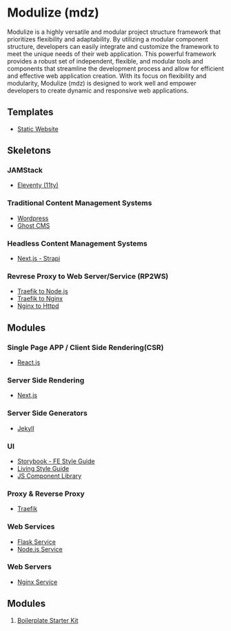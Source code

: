 # Modulize (mdz)

Modulize is a highly versatile and modular project structure framework that prioritizes flexibility and adaptability. By utilizing a modular component structure, developers can easily integrate and customize the framework to meet the unique needs of their web application. This powerful framework provides a robust set of independent, flexible, and modular tools and components that streamline the development process and allow for efficient and effective web application creation. With its focus on flexibility and modularity, Modulize (mdz) is designed to work well and empower developers to create dynamic and responsive web applications.

## Templates
- [Static Website](https://github.com/paulAlexSerban/tpl--static-website)

## Skeletons
### JAMStack
- [Eleventy (11ty)](https://github.com/paulAlexSerban/mod--11ty)

### Traditional Content Management Systems
- [Wordpress]()
- [Ghost CMS](https://github.com/paulAlexSerban/tpl--ghost-cms)

### Headless Content Management Systems
- [Next.js - Strapi](https://github.com/paulAlexSerban/tpl--nextjs-strapi-ssr)

### Revrese Proxy to Web Server/Service (RP2WS)
- [Traefik to Node.js](https://github.com/paulAlexSerban/tpl--traefik-nodejs)
- [Traefik to Nginx](https://github.com/paulAlexSerban/tpl--traefik-proxy--nginx-server)
- [Nginx to Httpd](https://github.com/paulAlexSerban/tpl--nginx-proxy--httpd-server)

## Modules
### Single Page APP / Client Side Rendering(CSR)
- [React.js](https://github.com/paulAlexSerban/tpl--reactjs)

### Server Side Rendering
- [Next.js](https://github.com/paulAlexSerban/mod--nextjs)

### Server Side Generators
- [Jekyll](https://github.com/paulAlexSerban/tpl--jamstack-jekyll)

### UI
- [Storybook - FE Style Guide](https://github.com/paulAlexSerban/tpl--fe-style-guide-storybook)
- [Living Style Guide](https://github.com/paulAlexSerban/tpl--living-style-guide)
- [JS Component Library](https://github.com/paulAlexSerban/tpl--js-component-library)

### Proxy & Reverse Proxy
- [Traefik](https://github.com/paulAlexSerban/tpl--traefik-proxy)

### Web Services
- [Flask Service](https://github.com/paulAlexSerban/tpl--flask-service)
- [Node.js Service](https://github.com/paulAlexSerban/tpl--nodejs-service)

### Web Servers
- [Nginx Service](https://github.com/paulAlexSerban/tpl--nginx-service)


## Modules
1. [Boilerplate Starter Kit](https://github.com/paulAlexSerban/mod--boilerplate-starter-kit)

<!-- - [Portfolio Template](https://github.com/paulAlexSerban/project-boilerplate-archetype-n-framework) -->

<!--
## Tech Stacks
- LAMP
- NMP
- MERN
- MEAN
- MEVN
-->

<!--
- Php
- ExpressJS - Ejs
-->

<!--
- Hugo
- Pelican
-->

<!--
## Server to Database

- ExpressJS - MongoDB
- ExpressJS - SQL
-->

<!--
## Server to Database
- Php - SQL
- NodeJS to MongoDB

## Database
- Redis
- Mongoose
- MongoDB
- PhpMyAdmin
- PostgresSql
- SQL
-->

<!--
- [ExpressJS (NodeJS v14)](https://github.com/paulAlexSerban/template-nodejs-14)
- [ExpressJS - Redis (NodeJS v14)](https://github.com/paulAlexSerban/template-nodejs-redis)
- [ExpressJS - EJS (NodeJS v14)](https://github.com/paulAlexSerban/ejs-template)
- [Style Guide Template](https://github.com/paulAlexSerban/style-guide-template)
-->


